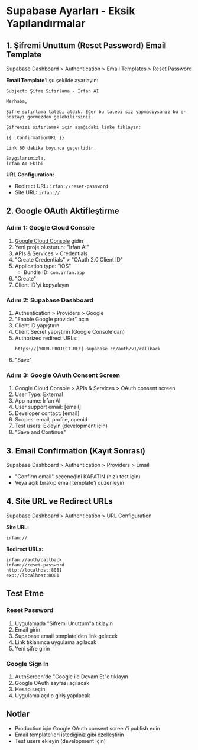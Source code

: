 # Supabase Ayarları - Eksik Yapılandırmalar

## 1. Şifremi Unuttum (Reset Password) Email Template

Supabase Dashboard > Authentication > Email Templates > Reset Password

**Email Template**'i şu şekilde ayarlayın:

```
Subject: Şifre Sıfırlama - İrfan AI

Merhaba,

Şifre sıfırlama talebi aldık. Eğer bu talebi siz yapmadıysanız bu e-postayı görmezden gelebilirsiniz.

Şifrenizi sıfırlamak için aşağıdaki linke tıklayın:

{{ .ConfirmationURL }}

Link 60 dakika boyunca geçerlidir.

Saygılarımızla,
İrfan AI Ekibi
```

**URL Configuration:**
- Redirect URL: `irfan://reset-password`
- Site URL: `irfan://`

## 2. Google OAuth Aktifleştirme

### Adım 1: Google Cloud Console
1. [Google Cloud Console](https://console.cloud.google.com/) gidin
2. Yeni proje oluşturun: "Irfan AI"
3. APIs & Services > Credentials
4. "Create Credentials" > "OAuth 2.0 Client ID"
5. Application type: "iOS"
   - Bundle ID: `com.irfan.app`
6. "Create"
7. Client ID'yi kopyalayın

### Adım 2: Supabase Dashboard
1. Authentication > Providers > Google
2. "Enable Google provider" açın
3. Client ID yapıştırın
4. Client Secret yapıştırın (Google Console'dan)
5. Authorized redirect URLs:
   ```
   https://[YOUR-PROJECT-REF].supabase.co/auth/v1/callback
   ```
6. "Save"

### Adım 3: Google OAuth Consent Screen
1. Google Cloud Console > APIs & Services > OAuth consent screen
2. User Type: External
3. App name: İrfan AI
4. User support email: [email]
5. Developer contact: [email]
6. Scopes: email, profile, openid
7. Test users: Ekleyin (development için)
8. "Save and Continue"

## 3. Email Confirmation (Kayıt Sonrası)

Supabase Dashboard > Authentication > Providers > Email

- "Confirm email" seçeneğini KAPATIN (hızlı test için)
- Veya açık bırakıp email template'i düzenleyin

## 4. Site URL ve Redirect URLs

Supabase Dashboard > Authentication > URL Configuration

**Site URL:**
```
irfan://
```

**Redirect URLs:**
```
irfan://auth/callback
irfan://reset-password
http://localhost:8081
exp://localhost:8081
```

## Test Etme

### Reset Password
1. Uygulamada "Şifremi Unuttum"a tıklayın
2. Email girin
3. Supabase email template'den link gelecek
4. Link tıklanınca uygulama açılacak
5. Yeni şifre girin

### Google Sign In
1. AuthScreen'de "Google ile Devam Et"e tıklayın
2. Google OAuth sayfası açılacak
3. Hesap seçin
4. Uygulama açılıp giriş yapılacak

## Notlar
- Production için Google OAuth consent screen'i publish edin
- Email template'leri istediğiniz gibi özelleştirin
- Test users ekleyin (development için)


